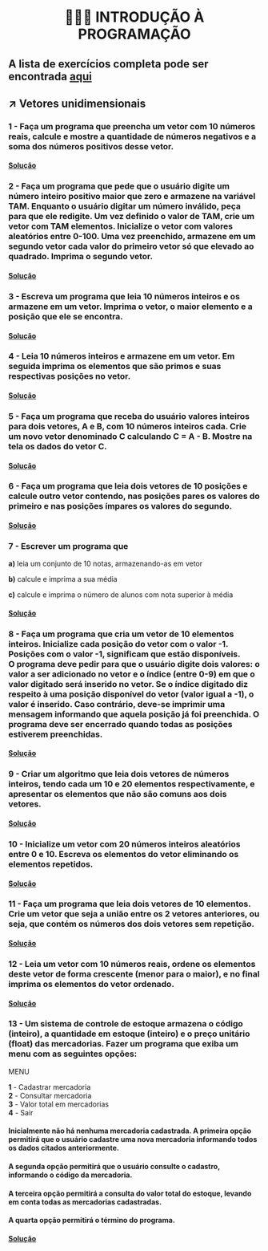 <h1 align="center">👨🏻‍💻 INTRODUÇÃO À PROGRAMAÇÃO</h1>

## A lista de exercícios completa pode ser encontrada [aqui](https://docs.google.com/document/d/1s3Dfu_cX1HYqZEL8H-lu3WdOVe5-O7oIKFsH-ny2Pjs)

## ↗ Vetores unidimensionais

### 1 - Faça um programa que preencha um vetor com 10 números reais, calcule e mostre a quantidade de números negativos e a soma dos números positivos desse vetor.

#### [Solução](ex01.c)

### 2 - Faça um programa que pede que o usuário digite um número inteiro positivo maior que zero e armazene na variável TAM. Enquanto o usuário digitar um número inválido, peça para que ele redigite. Um vez definido o valor de TAM, crie um vetor com TAM elementos. Inicialize o vetor com valores aleatórios entre 0-100. Uma vez preenchido, armazene em um segundo vetor cada valor do primeiro vetor só que elevado ao quadrado. Imprima o segundo vetor.

#### [Solução](ex02.c)

### 3 - Escreva um programa que leia 10 números inteiros e os armazene em um vetor. Imprima o vetor, o maior elemento e a posição que ele se encontra.

#### [Solução](ex03.c)

### 4 - Leia 10 números inteiros e armazene em um vetor. Em seguida imprima os elementos que são primos e suas respectivas posições no vetor.

#### [Solução](ex04.c)

### 5 - Faça um programa que receba do usuário valores inteiros para dois vetores, A e B, com 10 números inteiros cada. Crie um novo vetor denominado C calculando C = A - B. Mostre na tela os dados do vetor C.

#### [Solução](ex05.c)

### 6 - Faça um programa que leia dois vetores de 10 posições e calcule outro vetor contendo, nas posições pares os valores do primeiro e nas posições ímpares os valores do segundo.

#### [Solução](ex06.c)

### 7 - Escrever um programa que

**a)** leia um conjunto de 10 notas, armazenando-as em vetor

**b)** calcule e imprima a sua média

**c)** calcule e imprima o número de alunos com nota superior à média

#### [Solução](ex07.c)

### 8 - Faça um programa que cria um vetor de 10 elementos inteiros. Inicialize cada posição do vetor com o valor -1. Posições com o valor -1, significam que estão disponíveis.<br/>O programa deve pedir para que o usuário digite dois valores: o valor a ser adicionado no vetor e o índice (entre 0-9) em que o valor digitado será inserido no vetor. Se o índice digitado diz respeito à uma posição disponível do vetor (valor igual a -1), o valor é inserido. Caso contrário, deve-se imprimir uma mensagem informando que aquela posição já foi preenchida. O programa deve ser encerrado quando todas as posições estiverem preenchidas.

#### [Solução](ex08.c)

### 9 - Criar um algoritmo que leia dois vetores de números inteiros, tendo cada um 10 e 20 elementos respectivamente, e apresentar os elementos que não são comuns aos dois vetores.

#### [Solução](ex09.c)

### 10 - Inicialize um vetor com 20 números inteiros aleatórios entre 0 e 10. Escreva os elementos do vetor eliminando os elementos repetidos.

#### [Solução](ex10.c)

### 11 - Faça um programa que leia dois vetores de 10 elementos. Crie um vetor que seja a união entre os 2 vetores anteriores, ou seja, que contém os números dos dois vetores sem repetição.

#### [Solução](ex11.c)

### 12 - Leia um vetor com 10 números reais, ordene os elementos deste vetor de forma crescente (menor para o maior), e no final imprima os elementos do vetor ordenado.

#### [Solução](ex12.c)

### 13 - Um sistema de controle de estoque armazena o código (inteiro), a quantidade em estoque (inteiro) e o preço unitário (float) das mercadorias. Fazer um programa que exiba um menu com as seguintes opções:

MENU

**1** - Cadastrar mercadoria<br/>
**2** - Consultar mercadoria<br/>
**3** - Valor total em mercadorias<br/>
**4** - Sair<br/>

#### Inicialmente não há nenhuma mercadoria cadastrada. A primeira opção permitirá que o usuário cadastre uma nova mercadoria informando todos os dados citados anteriormente.

#### A segunda opção permitirá que o usuário consulte o cadastro, informando o código da mercadoria.

#### A terceira opção permitirá a consulta do valor total do estoque, levando em conta todas as mercadorias cadastradas.

#### A quarta opção permitirá o término do programa.

#### [Solução](ex13.c)
